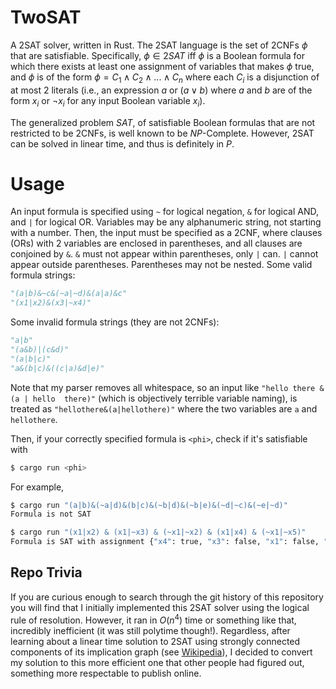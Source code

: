 # TwoSAT

A 2SAT solver, written in Rust. The 2SAT language is the set of 2CNFs $\phi$ that are satisfiable. Specifically, $\phi\in 2SAT$ iff $\phi$ is a Boolean formula for which there exists at least one assignment of variables that makes $\phi$ true, and $\phi$ is of the form $\phi = C_1\wedge C_2\wedge ... \wedge C_n$ where each $C_i$ is a disjunction of at most 2 literals (i.e., an expression $a$ or $(a\vee b)$ where $a$ and $b$ are of the form $x_i$ or $\neg x_i$ for any input Boolean variable $x_i$).

The generalized problem $SAT$, of satisfiable Boolean formulas that are not restricted to be 2CNFs, is well known to be $NP$-Complete. However, 2SAT can be solved in linear time, and thus is definitely in $P$.

# Usage

An input formula is specified using `~` for logical negation, `&` for logical AND, and `|` for logical OR. Variables may be any alphanumeric string, not starting with a number. Then, the input must be specified as a 2CNF, where clauses (ORs) with 2 variables are enclosed in parentheses, and all clauses are conjoined by `&`. `&` must not appear within parentheses, only `|` can. `|` cannot appear outside parentheses. Parentheses may not be nested. Some valid formula strings:
```py
"(a|b)&~c&(~a|~d)&(a|a)&c"
"(x1|x2)&(x3|~x4)"
```
Some invalid formula strings (they are not 2CNFs):
```py
"a|b"
"(a&b)|(c&d)"
"(a|b|c)"
"a&(b|c)&((c|a)&d|e)"
```
Note that my parser removes all whitespace, so an input like `"hello there & (a | hello  there)"` (which is objectively terrible variable naming), is treated as `"hellothere&(a|hellothere)"` where the two variables are `a` and `hellothere`.

Then, if your correctly specified formula is `<phi>`, check if it's satisfiable with
```sh
$ cargo run <phi>
```

For example,
```sh
$ cargo run "(a|b)&(~a|d)&(b|c)&(~b|d)&(~b|e)&(~d|~c)&(~e|~d)"
Formula is not SAT

$ cargo run "(x1|x2) & (x1|~x3) & (~x1|~x2) & (x1|x4) & (~x1|~x5)"
Formula is SAT with assignment {"x4": true, "x3": false, "x1": false, "x2": true, "x5": false}
```

## Repo Trivia

If you are curious enough to search through the git history of this repository
you will find that I initially implemented this 2SAT solver using the logical rule of resolution. However, it ran in $O(n^4)$ time or something like that, incredibly inefficient (it was still polytime though!).
Regardless, after learning about a linear time solution to 2SAT using strongly connected components of its implication graph (see [Wikipedia](https://en.wikipedia.org/wiki/2-satisfiability#Strongly_connected_components)), I decided to convert my solution to this more efficient one that other people had figured out, something more respectable to publish online.
